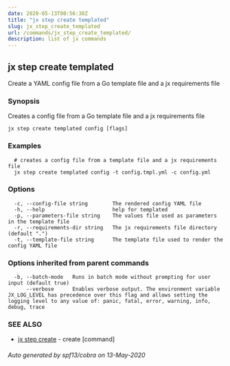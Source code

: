 ```yaml
---
date: 2020-05-13T00:56:38Z
title: "jx step create templated"
slug: jx_step_create_templated
url: /commands/jx_step_create_templated/
description: list of jx commands
---
```

## jx step create templated

Create a YAML config file from a Go template file and a jx requirements file

### Synopsis

Creates a config file from a Go template file and a jx requirements file

```
jx step create templated config [flags]
```

### Examples

```
  # creates a config file from a template file and a jx requirements file
  jx step create templated config -t config.tmpl.yml -c config.yml
```

### Options

```
  -c, --config-file string        The rendered config YAML file
  -h, --help                      help for templated
  -p, --parameters-file string    The values file used as parameters in the template file
  -r, --requirements-dir string   The jx requirements file directory (default ".")
  -t, --template-file string      The template file used to render the config YAML file
```

### Options inherited from parent commands

```
  -b, --batch-mode   Runs in batch mode without prompting for user input (default true)
      --verbose      Enables verbose output. The environment variable JX_LOG_LEVEL has precedence over this flag and allows setting the logging level to any value of: panic, fatal, error, warning, info, debug, trace
```

### SEE ALSO

* [jx step create](/commands/jx_step_create/)	 - create [command]

###### Auto generated by spf13/cobra on 13-May-2020

